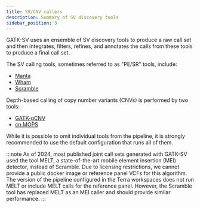 ```yaml
---
title: SV/CNV callers
description: Summary of SV discovery tools
sidebar_position: 3
---
```


GATK-SV uses an ensemble of SV discovery tools to produce a raw call set and then integrates, filters, refines, 
and annotates the calls from these tools to produce a final call set.

The SV calling tools, sometimes referred to as "PE/SR" tools, include:
- [Manta](https://github.com/Illumina/manta)
- [Wham](https://github.com/zeeev/wham)
- [Scramble](https://github.com/GeneDx/scramble)

Depth-based calling of copy number variants (CNVs) is performed by two tools:
- [GATK-gCNV](https://github.com/broadinstitute/gatk)
- [cn.MOPS](https://bioconductor.org/packages/release/bioc/html/cn.mops.html)

While it is possible to omit individual tools from the pipeline, it is strongly recommended to use the default 
configuration that runs all of them.

:::note
As of 2024, most published joint call sets generated with GATK-SV used the tool MELT, a state-of-the-art mobile element 
insertion (MEI) detector, instead of Scramble. Due to licensing restrictions, we cannot provide a public docker image 
or reference panel VCFs for this algorithm. The version of the pipeline configured in the Terra workspaces does not run 
MELT or include MELT calls for the reference panel. However, the Scramble tool has replaced MELT as an MEI caller and 
should provide similar performance.
:::

